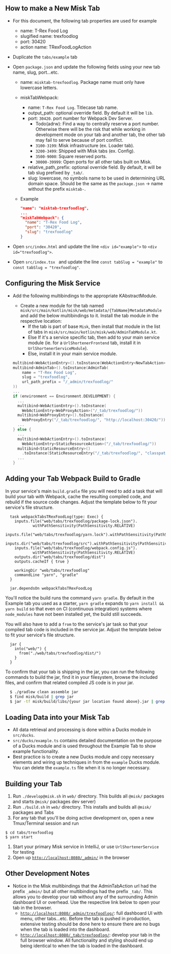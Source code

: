 How to make a New Misk Tab
---

- For this document, the following tab properties are used for example
  - name: T-Rex Food Log
  - slugified name: trexfoodlog
  - port: 30420
  - action name: TRexFoodLogAction
- Duplicate the `tabs/example` tab
- Open `package.json` and update the following fields using your new tab name, slug, port...etc.
  - name: `misktab-trexfoodlog`. Package name must only have lowercase letters.
  - miskTabWebpack:
    - name: `T-Rex Food Log`. Titlecase tab name.
    - output_path: optional override field. By default it will be `lib`.
    - port: `30420`.  port number for Webpack Dev Server. 
      - Todo(adrw): Find a way to centrally reserve a port number. Otherwise there will be the risk that while working in development mode on your tab and another tab, the other tab may fail to serve because of port conflict.
      - `3100-3199`: Misk infrastructure (ex. Loader tab).
      - `3200-3499`: Shipped with Misk tabs (ex. Config).
      - `3500-9000`: Square reserved ports.
      - `30000-39999`: Open ports for all other tabs built on Misk.
    - relative_path_prefix: optional override field. By default, it will be tab slug prefixed by `_tab/`.
    - slug: lowercase, no symbols name to be used in determining URL domain space. Should be the same as the `package.json` -> name without the prefix `misktab-`.
  
  - Example
    ```JSON
    "name": "misktab-trexfoodlog",
    ...
    "miskTabWebpack": {
      "name": "T-Rex Food Log",
      "port": "30420",
      "slug": "trexfoodlog"
    }
    ```

- Open `src/index.html` and update the line `<div id="example">` to `<div id="trexfoodlog">`.
- Open `src/index.tsx ` and update the line `const tabSlug = "example"` to `const tabSlug = "trexfoodlog"`.

Configuring the Misk Service
---
- Add the following multibindings to the appropriate KAbstractModule.
  - Create a new module for the tab named `misk/src/main/kotlin/misk/web/metadata/{TabName}MetadataModule` and add the below multibindings to it. Install the tab module in the respective location:
    - If the tab is part of base `Misk`, then install that module in the list of tabs in `misk/src/main/kotlin/misk/web/AdminTabModule.kt`.
    - Else If it's a service specific tab, then add to your main service module (ie. for a `UrlShortenerFrontend` tab, install it in `UrlShortenerServiceModule`).
    - Else, install it in your main service module.

  ```Kotlin
  multibind<WebActionEntry>().toInstance(WebActionEntry<NewTabAction>())
  multibind<AdminTab>().toInstance(AdminTab(
      name = "T-Rex Food Log",
      slug = "trexfoodlog",
      url_path_prefix = "/_admin/trexfoodlog/"
  ))
  ...
  if (environment == Environment.DEVELOPMENT) {
    ...
    multibind<WebActionEntry>().toInstance(
      WebActionEntry<WebProxyAction>("/_tab/trexfoodlog/"))
    multibind<WebProxyEntry>().toInstance(
      WebProxyEntry("/_tab/trexfoodlog/", "http://localhost:30420/"))
    ...
  } else {
    ...
    multibind<WebActionEntry>().toInstance(
      WebActionEntry<StaticResourceAction>("/_tab/trexfoodlog/"))
    multibind<StaticResourceEntry>()
      .toInstance(StaticResourceEntry("/_tab/trexfoodlog/", "classpath:/web/_tab/trexfoodlog"))
    ...
  }
  ```

Adding your Tab Webpack Build to Gradle
---

In your service's main `build.gradle` file you will need to add a task that will build your tab with Webpack, cache the resulting compiled code, and rebuild if the source code changes. Adjust the template below to fit your service's file structure.

```Gradle
  task webpackTabsTRexFoodLog(type: Exec) {
    inputs.file("web/tabs/trexfoodlog/package-lock.json").
            withPathSensitivity(PathSensitivity.RELATIVE)
    inputs.file("web/tabs/trexfoodlog/yarn.lock").withPathSensitivity(PathSensitivity.RELATIVE)
    inputs.dir("web/tabs/trexfoodlog/src").withPathSensitivity(PathSensitivity.RELATIVE)
    inputs.file("web/tabs/trexfoodlog/webpack.config.js").
            withPathSensitivity(PathSensitivity.RELATIVE)
    outputs.dir("web/tabs/trexfoodlog/dist")
    outputs.cacheIf { true }

    workingDir "web/tabs/trexfoodlog"
    commandLine "yarn", "gradle"
  }

  jar.dependsOn webpackTabsTRexFoodLog

```

You'll notice the build runs the command `yarn gradle`. By default in the Example tab you used as a starter, `yarn gradle` expands to `yarn install && yarn build` so that even on CI (continuous integration) systems where `node_modules` have not been installed yet, the build still succeeds.

You will also have to add a `from` to the service's jar task so that your compiled tab code is included in the service jar. Adjust the template below to fit your service's file structure.

```Gradle
  jar {
    into("web/") {
      from("./web/tabs/trexfoodlog/dist/")
    }
  }
```

To confirm that your tab is shipping in the jar, you can run the following commands to build the jar, find it in your filesystem, browse the included files, and confirm that related compiled JS code is in your jar.

```Bash
  $ ./gradlew clean assemble jar
  $ find misk/build | grep jar
  $ jar -tf misk/build/libs/{your jar location found above}.jar | grep _tab/trexfoodlog/
```

Loading Data into your Misk Tab
---
- All data retrieval and processing is done within a Ducks module in `src/ducks`.
- `src/ducks/example.ts` contains detailed documentation on the purpose of a Ducks module and is used throughout the Example Tab to show example functionality.
- Best practice is to create a new Ducks module and copy necessary elements and wiring up techniques in from the `example` Ducks module. You can delete the `example.ts` file when it is no longer necessary.

Building your Tab
---
1. Run `./develop@misk.sh` in `web/` directory. This builds all `@misk/` packages and starts `@misk/` packages dev server)
1. Run `./build.sh` in `web/` directory. This installs and builds all `@misk/` packages and Tabs
1. For any tab that you'll be doing active development on, open a new Tmux/Terminal session and run

  ```
  $ cd tabs/trexfoodlog
  $ yarn start
  ```

1. Start your primary Misk service in IntelliJ, or use `UrlShortenerService` for testing
1. Open up [`http://localhost:8080/_admin/`](http://localhost:8080/_admin/) in the browser

Other Development Notes
---
- Notice in the Misk multibindings that the AdminTabAction url had the prefix `_admin/` but all other multibindings had the prefix `_tab/`. This allows you to develop your tab without any of the surrounding Admin dashboard UI or overhead. Use the respective link below to open your tab in the browser.
  - [`http://localhost:8080/_admin/trexfoodlog/`](http://localhost:8080/_admin/trexfoodlog/): full dashboard UI with menu, other tabs...etc. Before the tab is pushed in production, extensive testing should be done here to ensure there are no bugs when the tab is loaded into the dashboard.
  - [`http://localhost:8080/_tab/trexfoodlog/`](http://localhost:8080/_tab/trexfoodlog/): develop your tab in the full browser window. All functionality and styling should end up being identical to when the tab is loaded in the dashboard.